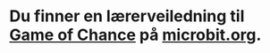 # Du finner en lærerveiledning til [Game of Chance](https://www.microbit.co.uk/blocks/lessons/game-of-chance/activity) på [microbit.org](https://www.microbit.co.uk/blocks/lessons/game-of-chance).
